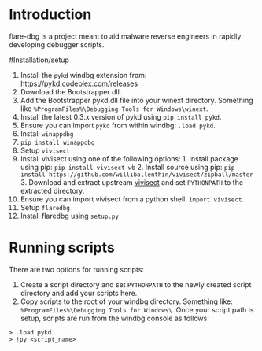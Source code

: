 # Introduction
flare-dbg is a project meant to aid malware reverse engineers in rapidly developing debugger scripts.

#Installation/setup
1. Install the ```pykd``` windbg extension from: https://pykd.codeplex.com/releases
  1. Download the Bootstrapper dll.
  2. Add the Bootstrapper pykd.dll file into your winext directory. Something like ```%ProgramFiles%\Debugging Tools for Windows\winext```.
  3. Install the latest 0.3.x version of pykd using ```pip install pykd```. 
  4. Ensure you can import ```pykd``` from within windbg: ```.load pykd```.
2. Install ```winappdbg```
  1. ```pip install winappdbg```
3. Setup ```vivisect```
  1. Install vivisect using one of the following options:
    1. Install package using pip: ```pip install vivisect-wb```
    2. Install source using pip: ```pip install https://github.com/williballenthin/vivisect/zipball/master```
    3. Download and extract upstream [vivisect](https://github.com/vivisect/vivisect) and set ```PYTHONPATH``` to the extracted directory.
  2. Ensure you can import vivisect from a python shell: ```import vivisect```.
4. Setup ```flaredbg```
  1. Install flaredbg using ```setup.py```

# Running scripts
There are two options for running scripts:
  1. Create a script directory and set ```PYTHONPATH``` to the newly created script directory and add your scripts here.
  2. Copy scripts to the root of your windbg directory. Something like: ```%ProgramFiles%\Debugging Tools for Windows\```.
Once your script path is setup, scripts are run from the windbg console as follows:
```
> .load pykd
> !py <script_name>
```




